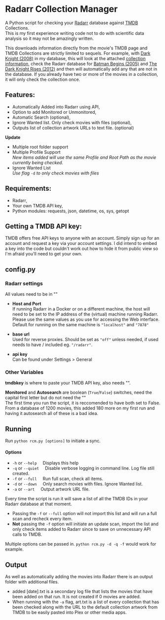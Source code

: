 # Radarr Collection Manager

A Python script for checking your [Radarr](https://radarr.video/) database against [TMDB](https://www.themoviedb.org/) Collections. <br>
This is my first experience writing code not to do with scientific data analysis so it may not be amazingly written.

This downloads information directly from the movie's TMDB page and TMDB Collections are strictly limited to sequels. For example, with [Dark Knight (2008)](https://www.themoviedb.org/movie/155-the-dark-knight) in my database, this will look at the attached [collection information](https://www.themoviedb.org/collection/263-the-dark-knight-collection?language=en-US), check the Radarr database for [Batman Begins (2005)](https://www.themoviedb.org/movie/272?language=en-US) and [The Dark Knight Rises (2012)](https://www.themoviedb.org/movie/49026?language=en-US) and then will automatically add any that are not in the database. If you already have two or more of the movies in a collection, it will only check the collection once. 

## Features: <br>
- Automatically Added into Radarr using API, <br>
- Option to add Monitored or Unmonitored, <br>
- Automatic Search (optional), <br>
- Ignore Wanted list. Only check movies with files (optional),<br>
- Outputs list of collection artwork URLs to text file. (optional)<br>

**Update** <br>
- Multiple root folder support <br>
- Multiple Profile Support <br>
	_New items added will use the same Profile and Root Path as the movie currently being checked_.<br>
- Ignore Wanted List<br>
	_Use flag_ `-d` _to only check movies with files_
  
## Requirements:
- Radarr, <br>
- Your own TMDB API key, <br>
- Python modules: requests, json, datetime, os, sys, getopt
  
## Getting a TMDB API key:
TMDB offers free API keys to anyone with an account. Simply sign up for an account and request a key via your account settings. I did intend to embed a key into the code but couldn't work out how to hide it from public view so I'm afraid you'll need to get your own.
  
## config.py
### Radarr settings

All values need to be in ""<br>

- **Host and Port** <br>
If running Radarr in a Docker or on a different machine, the host will need to be set to the IP address of the (virtual) machine running Radarr. Please use the same values as you use for accessing the Web interface. Default for running on the same machine is `"localhost"` and `"7878"` <br>

- **base url** <br>
Used for reverse proxies. Should be set as `"off"` unless needed, if used needs to have / included eg. `"/radarr"`. <br>

- **api key** <br>
Can be found under Settings > General <br>

### Other Variables 
**tmdbkey** is where to paste your TMDB API key, also needs "".

**Monitored** and **Autosearch** are boolean (`True`/`False`) switches, need the capital first letter but do not need the "" <br>
The first time you run the script, it is reccomended to have both set to False. From a database of 1200 movies, this added 180 more on my first run and having it autosearch all of these is a bad idea. 

## Running
Run `python rcm.py [options]` to initiate a sync.<br>

#### Options
- `-h` or `--help`	&nbsp;&nbsp;&nbsp;	Displays this help 
- `-q` or `--quiet`	&nbsp;&nbsp;&nbsp;	Disable verbose logging in command line. Log file still created.
- `-f` or `--full`	&nbsp;&nbsp;&nbsp;	Run full scan, check all items.
- `-d` or `--down`	&nbsp;&nbsp;&nbsp;	Only search movies with files. Ignore Wanted list.
- `-a` or `--art`	&nbsp;&nbsp;&nbsp;	Output artwork URL file.

Every time the script is run it will save a list of all the TMDB IDs in your Radarr database at that moment.
- Passing the `-f` or `--full` option will not import this list and will run a full scan and recheck every item.
- **Not** passing the `-f` option will initiate an update scan, import the list and only check items added to Radarr since to save on unnecessary API calls to TMDB.

Multiple options can be passed in. `python rcm.py -d -q -f` would work for example.

## Output
As well as automatically adding the movies into Radarr there is an output folder with additional files. <br>
- added [date].txt is a secondary log file that lists the movies that have been added on that run. It is not created if 0 movies are added. <br>
- When running with the `-a` flag, art.txt is a list of every collection that has been checked along with the URL to the default collection artwork from TMDB to be easily pasted into Plex or other media apps.
